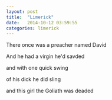 ```yaml
---
layout: post
title:  "Limerick"
date:   2014-10-12 03:59:55
categories: limerick
---
```


There once was a preacher named David

And he had a virgin he'd savded

and with one quick swing

of his dick he did sling

and this girl the Goliath was deaded

